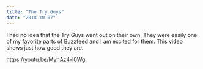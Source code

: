 ```yaml
---
title: "The Try Guys"
date: "2018-10-07"
---
```


I had no idea that the Try Guys went out on their own. They were easily one of my favorite parts of Buzzfeed and I am excited for them. This video shows just how good they are.

https://youtu.be/MyhAz4-l0Wg
